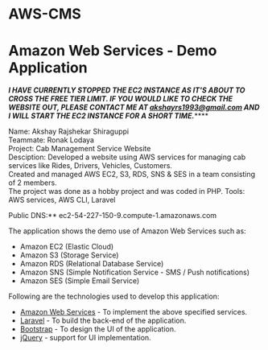 # AWS-CMS
# Amazon Web Services - Demo Application


*******I HAVE CURRENTLY STOPPED THE EC2 INSTANCE AS IT'S ABOUT TO CROSS THE FREE TIER LIMIT. IF YOU WOULD LIKE TO CHECK THE WEBSITE OUT, PLEASE CONTACT ME AT akshayrs1993@gmail.com AND I WILL START THE EC2 INSTANCE FOR A SHORT TIME.***********

Name: Akshay Rajshekar Shiraguppi <br/>
Teammate: Ronak Lodaya<br/>
Project: Cab Management Service Website<br/>
Desciption: Developed a website using AWS services for managing cab services like Rides, Drivers, Vehicles, Customers.<br/>
Created and managed AWS EC2, S3, RDS, SNS & SES in a team consisting of 2 members.<br/>
The project was done as a hobby project and was coded in PHP. Tools: AWS services, AWS CLI, Laravel<br/>

Public DNS:**  ec2-54-227-150-9.compute-1.amazonaws.com   <br/>

The application shows the demo use of Amazon Web Services such as: 
  - Amazon EC2 (Elastic Cloud)
  - Amazon S3 (Storage Service)
  - Amazon RDS (Relational Database Service)
  - Amazon SNS (Simple Notification Service - SMS / Push notifications)
  - Amazon SES (Simple Email Service)

Following are the technologies used to develop this application:
* [Amazon Web Services](https://aws.amazon.com/) - To implement the above specified services.
* [Laravel](https://laravel.com/) - To build the back-end of the application. 
* [Bootstrap](https://getbootstrap.com/) - To design the UI of the application.
* [jQuery](https://jquery.com/) - support for UI implementation.
